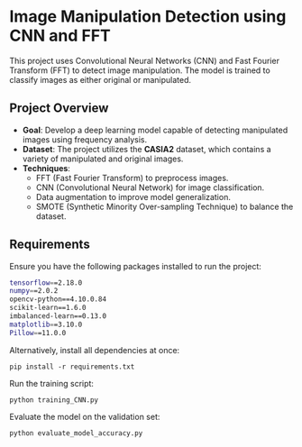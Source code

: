 # Image Manipulation Detection using CNN and FFT  

This project uses Convolutional Neural Networks (CNN) and Fast Fourier Transform (FFT) to detect image manipulation. The model is trained to classify images as either original or manipulated.  

## Project Overview  
- **Goal**: Develop a deep learning model capable of detecting manipulated images using frequency analysis.
- **Dataset**: The project utilizes the **CASIA2** dataset, which contains a variety of manipulated and original images.    
- **Techniques**:  
  - FFT (Fast Fourier Transform) to preprocess images.  
  - CNN (Convolutional Neural Network) for image classification.  
  - Data augmentation to improve model generalization.  
  - SMOTE (Synthetic Minority Over-sampling Technique) to balance the dataset.  

## Requirements  
Ensure you have the following packages installed to run the project:  

```bash
tensorflow==2.18.0
numpy==2.0.2
opencv-python==4.10.0.84
scikit-learn==1.6.0
imbalanced-learn==0.13.0
matplotlib==3.10.0
Pillow==11.0.0
```

Alternatively, install all dependencies at once:
```
pip install -r requirements.txt
```


Run the training script:
```
python training_CNN.py
```

Evaluate the model on the validation set:
```
python evaluate_model_accuracy.py
```
